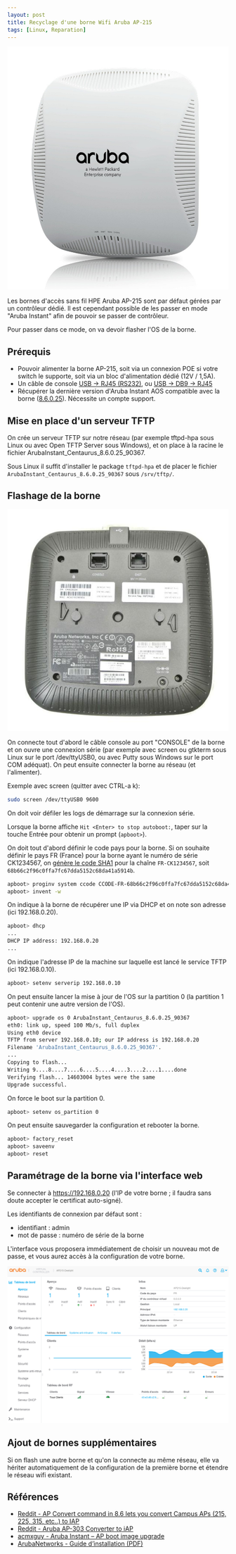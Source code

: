 ```yaml
---
layout: post
title: Recyclage d'une borne Wifi Aruba AP-215
tags: [Linux, Reparation]
---
```


![Aruba AP215](/images/aruba-ap215.jpg "Aruba AP215")

Les bornes d'accès sans fil HPE Aruba AP-215 sont par défaut gérées par un contrôleur dédié. Il est cependant possible de les passer en mode "Aruba Instant" afin de pouvoir se passer de contrôleur.

Pour passer dans ce mode, on va devoir flasher l'OS de la borne.

## Prérequis

- Pouvoir alimenter la borne AP-215, soit via un connexion POE si votre switch le supporte, soit via un bloc d'alimentation dédié (12V / 1,5A).
- Un câble de console [USB -> RJ45 (RS232)](https://www.amazon.fr/dp/B0CXMRRNP8), ou [USB -> DB9 -> RJ45](https://www.amazon.fr/Cisco-C%C3%A2ble-Console-S%C3%A9rie-P%C3%A9riph%C3%A9rique/dp/B06Y51HSC5)
- Récupérer la dernière version d'Aruba Instant AOS compatible avec la borne ([8.6.0.25](https://networkingsupport.hpe.com/downloads/software/RmlsZTpmNDQwOThmYS00ZjY1LTExZWYtOTdlNC00MzQ0NTRhNTcxNDQ%3D)). Nécessite un compte support.

## Mise en place d'un serveur TFTP

On crée un serveur TFTP sur notre réseau (par exemple tftpd-hpa sous Linux ou avec Open TFTP Server sous Windows), et on place à la racine le fichier ArubaInstant_Centaurus_8.6.0.25_90367.

Sous Linux il suffit d'installer le package `tftpd-hpa` et de placer le fichier `ArubaInstant_Centaurus_8.6.0.25_90367` sous `/srv/tftp/`.

## Flashage de la borne

![Aruba AP215 Back](/images/aruba-ap215-back.jpg "Aruba AP215 Back")

On connecte tout d'abord le câble console au port "CONSOLE" de la borne et on ouvre une connexion série (par exemple avec screen ou gtkterm sous Linux sur le port /dev/ttyUSB0, ou avec Putty sous Windows sur le port COM adéquat). On peut ensuite connecter la borne au réseau (et l'alimenter).

Exemple avec screen (quitter avec CTRL-a k):
```bash
sudo screen /dev/ttyUSB0 9600
```

On doit voir défiler les logs de démarrage sur la connexion série.

Lorsque la borne affiche `Hit <Enter> to stop autoboot:`, taper sur la touche Entrée pour obtenir un prompt (`apboot>`).

On doit tout d'abord définir le code pays pour la borne. Si on souhaite définir le pays FR (France) pour la borne ayant le numéro de série CK1234567, on [génère le code SHA1](http://www.sha1-online.com/) pour la chaîne `FR-CK1234567`, soit `68b66c2f96c0ffa7fc67dda5152c68da41a5914b`.

```bash
apboot> proginv system ccode CCODE-FR-68b66c2f96c0ffa7fc67dda5152c68da41a5914b
apboot> invent -w
```

On indique à la borne de récupérer une IP via DHCP et on note son adresse (ici 192.168.0.20).

```bash
apboot> dhcp
...
DHCP IP address: 192.168.0.20
...
```

On indique l'adresse IP de la machine sur laquelle est lancé le service TFTP (ici 192.168.0.10).

```bash
apboot> setenv serverip 192.168.0.10
```

On peut ensuite lancer la mise à jour de l'OS sur la partition 0 (la partition 1 peut contenir une autre version de l'OS).

```bash
apboot> upgrade os 0 ArubaInstant_Centaurus_8.6.0.25_90367
eth0: link up, speed 100 Mb/s, full duplex
Using eth0 device
TFTP from server 192.168.0.10; our IP address is 192.168.0.20
Filename 'ArubaInstant_Centaurus_8.6.0.25_90367'.
...
Copying to flash...
Writing 9....8....7....6....5....4....3....2....1....done
Verifying flash... 14603004 bytes were the same
Upgrade successful.
```

On force le boot sur la partition 0.

```bash
apboot> setenv os_partition 0
```

On peut ensuite sauvegarder la configuration et rebooter la borne.

```bash
apboot> factory_reset
apboot> saveenv
apboot> reset
```

## Paramétrage de la borne via l'interface web

Se connecter à https://192.168.0.20 (l'IP de votre borne ; il faudra sans doute accepter le certificat auto-signé).

Les identifiants de connexion par défaut sont :
* identifiant : admin
* mot de passe : numéro de série de la borne

L'interface vous proposera immédiatement de choisir un nouveau mot de passe, et vous aurez accès à la configuration de votre borne.

![Aruba AP215 web](/images/aruba-ap215-web.png "Aruba AP215 web")

## Ajout de bornes supplémentaires

Si on flash une autre borne et qu'on la connecte au même réseau, elle va hériter automatiquement de la configuration de la première borne et étendre le réseau wifi existant.

## Références

* [Reddit - AP Convert command in 8.6 lets you convert Campus APs (215, 225, 315, etc..) to IAP](https://www.reddit.com/r/ArubaNetworks/comments/grunb4/comment/g6p7z2j/)
* [Reddit - Aruba AP-303 Converter to iAP](https://www.reddit.com/r/ArubaNetworks/comments/ior7za/aruba_ap303_converter_to_iap/)
* [acmxguy - Aruba Instant – AP boot image upgrade](https://acmxguy.wordpress.com/2020/05/06/aruba-iap-ap-boot-image-upgrade/)
* [ArubaNetworks - Guide d’installation (PDF)](https://www.arubanetworks.com/techdocs/hardware/aps/ap210/ig/AP210%20Series%20IG%20Rev%2001_FR.pdf)
